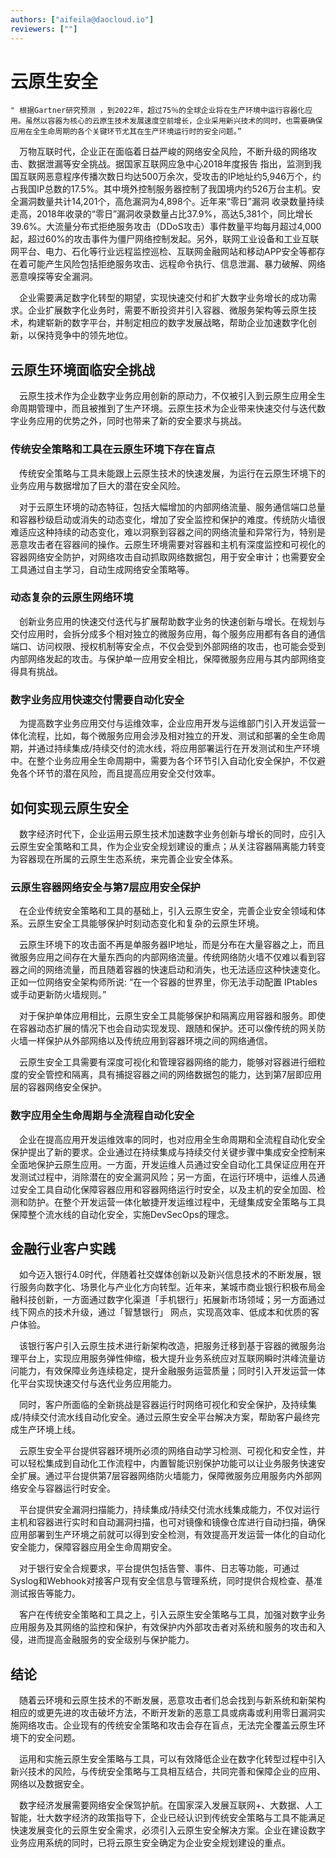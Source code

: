 ```yaml
---
authors: ["aifeila@daocloud.io"]
reviewers: [""]
---
```

# 云原生安全
    " 根据Gartner研究预测 ，到2022年，超过75％的全球企业将在生产环境中运行容器化应用。虽然以容器为核心的云原生技术发展速度空前增长，企业采用新兴技术的同时，也需要确保应用在全生命周期的各个关键环节尤其在生产环境运行时的安全问题。”

&emsp;万物互联时代，企业正在面临着日益严峻的网络安全风险，不断升级的网络攻击、数据泄漏等安全挑战。据国家互联网应急中心2018年度报告 指出，监测到我国互联网恶意程序传播次数日均达500万余次，受攻击的IP地址约5,946万个，约占我国IP总数的17.5%。其中境外控制服务器控制了我国境内约526万台主机。安全漏洞数量共计14,201个，高危漏洞为4,898个。近年来“零日”漏洞 收录数量持续走高，2018年收录的“零日”漏洞收录数量占比37.9%，高达5,381个，同比增长39.6%。大流量分布式拒绝服务攻击（DDoS攻击）事件数量平均每月超过4,000起，超过60%的攻击事件为僵尸网络控制发起。另外，联网工业设备和工业互联网平台、电力、石化等行业远程监控巡检、互联网金融网站和移动APP安全等都存在着可能产生风险包括拒绝服务攻击、远程命令执行、信息泄漏、暴力破解、网络恶意嗅探等安全漏洞。

&emsp;企业需要满足数字化转型的期望，实现快速交付和扩大数字业务增长的成功需求。企业扩展数字化业务时，需要不断投资并引入容器、微服务架构等云原生技术，构建崭新的数字平台，并制定相应的数字发展战略，帮助企业加速数字化创新，以保持竞争中的领先地位。

## 云原生环境面临安全挑战
&emsp;云原生技术作为企业数字业务应用创新的原动力，不仅被引入到云原生应用全生命周期管理中，而且被推到了生产环境。云原生技术为企业带来快速交付与迭代数字业务应用的优势之外，同时也带来了新的安全要求与挑战。

### 传统安全策略和工具在云原生环境下存在盲点
&emsp;传统安全策略与工具未能跟上云原生技术的快速发展，为运行在云原生环境下的业务应用与数据增加了巨大的潜在安全风险。

&emsp;对于云原生环境的动态特征，包括大幅增加的内部网络流量、服务通信端口总量和容器秒级启动或消失的动态变化，增加了安全监控和保护的难度。传统防火墙很难适应这种持续的动态变化，难以洞察到容器之间的网络流量和异常行为，特别是恶意攻击者在容器间的操作。云原生环境需要对容器和主机有深度监控和可视化的容器网络安全防护，对网络攻击自动抓取网络数据包，用于安全审计；也需要安全工具通过自主学习，自动生成网络安全策略等。

### 动态复杂的云原生网络环境
&emsp;创新业务应用的快速交付迭代与扩展帮助数字业务的快速创新与增长。在规划与交付应用时，会拆分成多个相对独立的微服务应用，每个服务应用都有各自的通信端口、访问权限、授权机制等安全点，不仅会受到外部网络的攻击，也可能会受到内部网络发起的攻击。与保护单一应用安全相比，保障微服务应用与其内部网络变得具有挑战。

### 数字业务应用快速交付需要自动化安全
&emsp;为提高数字业务应用交付与运维效率，企业应用开发与运维部门引入开发运营一体化流程，比如，每个微服务应用会涉及相对独立的开发、测试和部署的全生命周期，并通过持续集成/持续交付的流水线，将应用部署运行在开发测试和生产环境中。在整个业务应用全生命周期中，需要为各个环节引入自动化安全保护，不仅避免各个环节的潜在风险，而且提高应用安全交付效率。

## 如何实现云原生安全
&emsp;数字经济时代下，企业运用云原生技术加速数字业务创新与增长的同时，应引入云原生安全策略和工具，作为企业安全规划建设的重点；从关注容器隔离能力转变为容器现在所属的云原生生态系统，来完善企业安全体系。

### 云原生容器网络安全与第7层应用安全保护
&emsp;在企业传统安全策略和工具的基础上，引入云原生安全，完善企业安全领域和体系。云原生安全工具能够保护时刻动态变化和复杂的云原生环境。

&emsp;云原生环境下的攻击面不再是单服务器IP地址，而是分布在大量容器之上，而且微服务应用之间存在大量东西向的内部网络流量。传统网络防火墙不仅难以看到容器之间的网络流量，而且随着容器的快速启动和消失，也无法适应这种快速变化。正如一位网络安全架构师所说: “在一个容器的世界里，你无法手动配置 IPtables 或手动更新防火墙规则。”

&emsp;对于保护单体应用相比，云原生安全工具能够保护和隔离应用容器和服务。即使在容器动态扩展的情况下也会自动实现发现、跟随和保护。还可以像传统的网关防火墙一样保护从外部网络以及传统应用到容器环境之间的网络通信。

&emsp;云原生安全工具需要有深度可视化和管理容器网络的能力，能够对容器进行细粒度的安全管控和隔离，具有捕捉容器之间的网络数据包的能力，达到第7层即应用层的容器网络安全保护。

### 数字应用全生命周期与全流程自动化安全
&emsp;企业在提高应用开发运维效率的同时，也对应用全生命周期和全流程自动化安全保护提出了新的要求。企业通过在持续集成与持续交付关键步骤中集成安全控制来全面地保护云原生应用。一方面，开发运维人员通过安全自动化工具保证应用在开发测试过程中，消除潜在的安全漏洞风险；另一方面，在运行环境中，运维人员通过安全工具自动化保障容器应用和容器网络运行时安全，以及主机的安全加固、检测和防护。在整个开发运营一体化敏捷开发运维过程中，无缝集成安全策略与工具保障整个流水线的自动化安全，实施DevSecOps的理念。

## 金融行业客户实践
&emsp;如今迈入银行4.0时代，伴随着社交媒体创新以及新兴信息技术的不断发展，银行服务向数字化、场景化与产业化方向转型。近年来，某城市商业银行积极布局金融科技创新，一方面通过数字化渠道「手机银行」拓展新市场领域；另一方面通过线下网点的技术升级，通过「智慧银行」 网点，实现高效率、低成本和优质的客户体验。

&emsp;该银行客户引入云原生技术进行新架构改造，把服务迁移到基于容器的微服务治理平台上，实现应用服务弹性伸缩，极大提升业务系统应对互联网瞬时洪峰流量访问能力，有效保障业务连续稳定，提升金融服务运营质量；同时引入开发运营一体化平台实现快速交付与迭代业务应用能力。

&emsp;同时，客户所面临的全新挑战是容器运行时网络可视化和安全保护，及持续集成/持续交付流水线自动化安全。通过云原生安全平台解决方案，帮助客户最终完成生产环境上线。

&emsp;云原生安全平台提供容器环境所必须的网络自动学习检测、可视化和安全性，并可以轻松集成到自动化工作流程中，内置智能识别保护功能可以让业务服务快速安全扩展。通过平台提供第7层容器网络防火墙能力，保障微服务应用服务内外部网络安全与容器运行时安全。

&emsp;平台提供安全漏洞扫描能力，持续集成/持续交付流水线集成能力，不仅对运行主机和容器进行实时和自动漏洞扫描，也可对镜像和镜像仓库进行自动扫描，确保应用部署到生产环境之前就可以得到安全检测，有效提高开发运营一体化的自动化安全能力，保障容器应用全生命周期安全。

&emsp;对于银行安全合规要求，平台提供包括告警、事件、日志等功能，可通过Syslog和Webhook对接客户现有安全信息与管理系统，同时提供合规检查、基准测试报告等能力。

&emsp;客户在传统安全策略和工具之上，引入云原生安全策略与工具，加强对数字业务应用服务及其网络的监控和保护，有效保护内外部攻击者对系统和服务的攻击和入侵，进而提高金融服务的安全级别与保护能力。


## 结论
&emsp;随着云环境和云原生技术的不断发展，恶意攻击者们总会找到与新系统和新架构相应的或更先进的攻击破坏方法，不断开发新的恶意工具或病毒或利用零日漏洞实施网络攻击。企业现有的传统安全策略和攻击会存在盲点，无法完全覆盖云原生环境下的安全问题。

&emsp;运用和实施云原生安全策略与工具，可以有效降低企业在数字化转型过程中引入新兴技术的风险，与传统安全策略与工具相互结合，共同完善和保障企业的应用、网络以及数据安全。

&emsp;数字经济发展需要网络安全保驾护航。在国家深入发展互联网+、大数据、人工智能，壮大数字经济的政策指导下，企业已经认识到传统安全策略与工具不能满足快速发展变化的云原生安全需求，必须引入云原生安全解决方案。企业在建设数字业务应用系统的同时，已将云原生安全确定为企业安全规划建设的重点。

